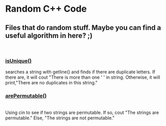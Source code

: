 # Random C++ Code
<h2>Files that do random stuff. Maybe you can find a useful algorithm in here? ;)</h2><br>
<h3><a href="https://github.com/sntnmjones/Random_Cplusplus_Code/blob/master/isUnique.cpp">isUnique()</a></h3>
searches a string with getline() and finds if there are duplicate letters. If there are, it will cout "There is more than one ' ' in string. Otherwise, it will print,"There are no duplicates in this string."<br>
<h3><a href="https://github.com/sntnmjones/Random_Cplusplus_Code/blob/master/arePermutable.cpp">arePermutable()</a></h3><br>
Using cin to see if two strings are permutable. If so, cout "The strings are permutable." Else, "The strings are not permutable."<br>

